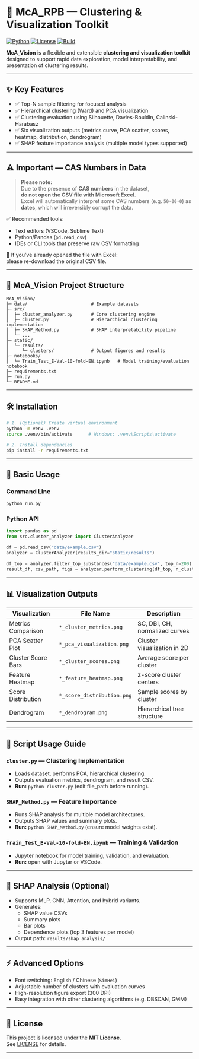 # 🧭 McA_RPB — Clustering & Visualization Toolkit

[![Python](https://img.shields.io/badge/Python-3.9+-blue.svg)](https://www.python.org/)
[![License](https://img.shields.io/badge/license-MIT-green.svg)](./LICENSE)
[![Build](https://img.shields.io/badge/build-passing-brightgreen.svg)]()

**McA_Vision** is a flexible and extensible **clustering and visualization toolkit** designed to support rapid data exploration, model interpretability, and presentation of clustering results.  

---

## ✨ Key Features
- ✅ Top-N sample filtering for focused analysis
- ✅ Hierarchical clustering (Ward) and PCA visualization
- ✅ Clustering evaluation using Silhouette, Davies-Bouldin, Calinski-Harabasz
- ✅ Six visualization outputs (metrics curve, PCA scatter, scores, heatmap, distribution, dendrogram)
- ✅ SHAP feature importance analysis (multiple model types supported)

---

## ⚠ Important — CAS Numbers in Data

> **Please note:**  
> Due to the presence of **CAS numbers** in the dataset,  
> **do not open the CSV file with Microsoft Excel**.  
> Excel will automatically interpret some CAS numbers (e.g. `50-00-0`) as **dates**, which will irreversibly corrupt the data.

✅ Recommended tools:
- Text editors (VSCode, Sublime Text)  
- Python/Pandas (`pd.read_csv`)  
- IDEs or CLI tools that preserve raw CSV formatting

🚫 If you’ve already opened the file with Excel:  
please re-download the original CSV file.

---

## 📂 McA_Vision Project Structure
```
McA_Vision/
├─ data/                        # Example datasets
├─ src/
│  ├─ cluster_analyzer.py       # Core clustering engine
│  ├─ cluster.py                # Hierarchical clustering implementation
│  ├─ SHAP_Method.py            # SHAP interpretability pipeline
│  └─ ...
├─ static/
│  └─ results/
│     └─ clusters/              # Output figures and results
├─ notebooks/
│  └─ Train_Test_E-Val-10-fold-EN.ipynb   # Model training/evaluation notebook
├─ requirements.txt
├─ run.py
└─ README.md
```

---

## 🛠 Installation
```bash
# 1. (Optional) Create virtual environment
python -m venv .venv
source .venv/bin/activate      # Windows: .venv\Scripts\activate

# 2. Install dependencies
pip install -r requirements.txt
```

---

## 🚀 Basic Usage

### Command Line
```bash
python run.py 
```

### Python API
```python
import pandas as pd
from src.cluster_analyzer import ClusterAnalyzer

df = pd.read_csv("data/example.csv")
analyzer = ClusterAnalyzer(results_dir="static/results")

df_top = analyzer.filter_top_substances("data/example.csv", top_n=200)
result_df, csv_path, figs = analyzer.perform_clustering(df_top, n_clusters=3)
```

---

## 📊 Visualization Outputs

| Visualization            | File Name                    | Description |
|--------------------------|-------------------------------|-------------|
| Metrics Comparison       | `*_cluster_metrics.png`       | SC, DBI, CH, normalized curves |
| PCA Scatter Plot         | `*_pca_visualization.png`     | Cluster visualization in 2D |
| Cluster Score Bars       | `*_cluster_scores.png`        | Average score per cluster |
| Feature Heatmap          | `*_feature_heatmap.png`       | z-score cluster centers |
| Score Distribution       | `*_score_distribution.png`    | Sample scores by cluster |
| Dendrogram               | `*_dendrogram.png`            | Hierarchical tree structure |

---

## 🧰 Script Usage Guide

### `cluster.py` — Clustering Implementation
- Loads dataset, performs PCA, hierarchical clustering.
- Outputs evaluation metrics, dendrogram, and result CSV.
- **Run:** `python cluster.py` (edit file_path before running).

### `SHAP_Method.py` — Feature Importance
- Runs SHAP analysis for multiple model architectures.
- Outputs SHAP values and summary plots.
- **Run:** `python SHAP_Method.py` (ensure model weights exist).

### `Train_Test_E-Val-10-fold-EN.ipynb` — Training & Validation
- Jupyter notebook for model training, validation, and evaluation.
- **Run:** open with Jupyter or VSCode.

---

## 🧪 SHAP Analysis (Optional)
- Supports MLP, CNN, Attention, and hybrid variants.
- Generates:
  - SHAP value CSVs
  - Summary plots
  - Bar plots
  - Dependence plots (top 3 features per model)
- Output path: `results/shap_analysis/`

---

## ⚡ Advanced Options
- Font switching: English / Chinese (`SimHei`)  
- Adjustable number of clusters with evaluation curves
- High-resolution figure export (300 DPI)
- Easy integration with other clustering algorithms (e.g. DBSCAN, GMM)

---

## 📜 License
This project is licensed under the **MIT License**.  
See [LICENSE](./LICENSE) for details.

---
